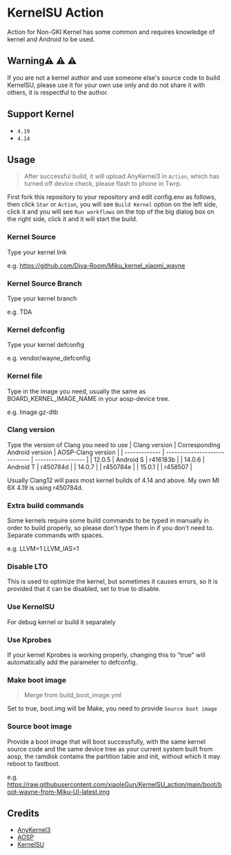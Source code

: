 # KernelSU Action

Action for Non-GKI Kernel has some common and requires knowledge of kernel and Android to be used.

## Warning:warning: :warning: :warning:

If you are not a kernel author and use someone else's source code to build KernelSU, please use it for your own use only and do not share it with others, it is respectful to the author.

## Support Kernel

- `4.19`
- `4.14`

## Usage

> After successful build, it will upload AnyKernel3 in `Action`, which has turned off device check, please flash to phone in Twrp.

First fork this repository to your repository and edit config.env as follows, then click `Star` or `Action`, you will see `Build Kernel` option on the left side, click it and you will see `Run workflows` on the top of the big dialog box on the right side, click it and it will start the build.

### Kernel Source

Type your kernel link

e.g. https://github.com/Diva-Room/Miku_kernel_xiaomi_wayne

### Kernel Source Branch

Type your kernel branch

e.g. TDA

### Kernel defconfig

Type your kernel defconfig

e.g. vendor/wayne_defconfig

### Kernel file

Type in the image you need, usually the same as BOARD_KERNEL_IMAGE_NAME in your aosp-device tree.

e.g. Image.gz-dtb

### Clang version

Type the version of Clang you need to use
| Clang version | Corresponding Android version | AOSP-Clang version |
| ------------- | ----------------------------- | ------------------ |
| 12.0.5 | Android S | r416183b |
| 14.0.6 | Android T | r450784d |
| 14.0.7 | | r450784e |
| 15.0.1 | | r458507 |

Usually Clang12 will pass most kernel builds of 4.14 and above.
My own MI 6X 4.19 is using r450784d.

### Extra build commands

Some kernels require some build commands to be typed in manually in order to build properly, so please don't type them in if you don't need to.
Separate commands with spaces.

e.g. LLVM=1 LLVM_IAS=1

### Disable LTO

This is used to optimize the kernel, but sometimes it causes errors, so it is provided that it can be disabled, set to true to disable.

### Use KernelSU

For debug kernel or build it separately

### Use Kprobes

If your kernel Kprobes is working properly, changing this to "true" will automatically add the parameter to defconfig.

### Make boot image
> Merge from build_boot_image.yml

Set to true, boot.img will be Make, you need to provide `Source boot image`

### Source boot image

Provide a boot image that will boot successfully, with the same kernel source code and the same device tree as your current system built from aosp, the ramdisk contains the partition table and init, without which it may reboot to fastboot.

e.g. https://raw.githubusercontent.com/xiaoleGun/KernelSU_action/main/boot/boot-wayne-from-Miku-UI-latest.img

## Credits

- [AnyKernel3](https://github.com/osm0sis/AnyKernel3)
- [AOSP](https://android.googlesource.com)
- [KernelSU](https://github.com/tiann/KernelSU)
